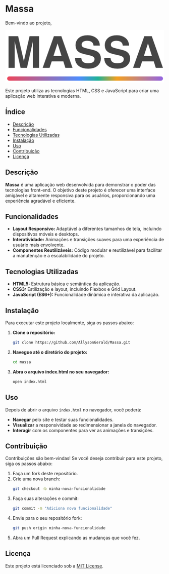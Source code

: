 # Massa

Bem-vindo ao projeto,

 <img src="https://github.com/AllysonGerald/Massa/blob/main/assets/images/logo.png" />

Este projeto utiliza as tecnologias HTML, CSS e JavaScript para criar uma aplicação web interativa e moderna.

## Índice

- [Descrição](#descrição)
- [Funcionalidades](#funcionalidades)
- [Tecnologias Utilizadas](#tecnologias-utilizadas)
- [Instalação](#instalação)
- [Uso](#uso)
- [Contribuição](#contribuição)
- [Licença](#licença)

## Descrição

**Massa** é uma aplicação web desenvolvida para demonstrar o poder das tecnologias front-end. O objetivo deste projeto é oferecer uma interface amigável e altamente responsiva para os usuários, proporcionando uma experiência agradável e eficiente.

## Funcionalidades

- **Layout Responsivo:** Adaptável a diferentes tamanhos de tela, incluindo dispositivos móveis e desktops.
- **Interatividade:** Animações e transições suaves para uma experiência de usuário mais envolvente.
- **Componentes Reutilizáveis:** Código modular e reutilizável para facilitar a manutenção e a escalabilidade do projeto.

## Tecnologias Utilizadas

- **HTML5:** Estrutura básica e semântica da aplicação.
- **CSS3:** Estilização e layout, incluindo Flexbox e Grid Layout.
- **JavaScript (ES6+):** Funcionalidade dinâmica e interativa da aplicação.

## Instalação

Para executar este projeto localmente, siga os passos abaixo:

1. **Clone o repositório:**
    ```bash
    git clone https://github.com/AllysonGerald/Massa.git
    ```
2. **Navegue até o diretório do projeto:**
    ```bash
    cd massa
    ```
3. **Abra o arquivo index.html no seu navegador:**
    ```bash
    open index.html
    ```
 ## Uso
Depois de abrir o arquivo `index.html` no navegador, você poderá:
- **Navegar** pelo site e testar suas funcionalidades.
- **Visualizar** a responsividade ao redimensionar a janela do navegador.
- **Interagir** com os componentes para ver as animações e transições.

## Contribuição
Contribuições são bem-vindas! Se você deseja contribuir para este projeto, siga os passos abaixo:

1. Faça um fork deste repositório.
2. Crie uma nova branch:
    ```bash
    git checkout -b minha-nova-funcionalidade
    ```
3. Faça suas alterações e commit:
    ```bash
    git commit -m "Adiciona nova funcionalidade"
    ```
4. Envie para o seu repositório fork:
    ```bash
    git push origin minha-nova-funcionalidade
    ```
5. Abra um Pull Request explicando as mudanças que você fez.

## Licença
Este projeto está licenciado sob a [MIT License](#).
